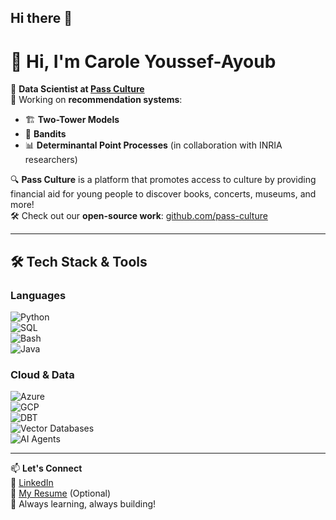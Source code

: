 ## Hi there 👋

# 👋 Hi, I'm Carole Youssef-Ayoub  

🚀 **Data Scientist at [Pass Culture](https://pass.culture.fr/)**  
🎯 Working on **recommendation systems**:  
  - 🏗 **Two-Tower Models**  
  - 🎰 **Bandits**  
  - 📊 **Determinantal Point Processes** (in collaboration with INRIA researchers)  

🔍 **Pass Culture** is a platform that promotes access to culture by providing financial aid for young people to discover books, concerts, museums, and more!  
🛠 Check out our **open-source work**: [github.com/pass-culture](https://github.com/pass-culture)  

---

## 🛠 Tech Stack & Tools  

### **Languages**  
![Python](https://img.shields.io/badge/Python-3776AB?style=for-the-badge&logo=python&logoColor=white)  
![SQL](https://img.shields.io/badge/SQL-4479A1?style=for-the-badge&logo=mysql&logoColor=white)  
![Bash](https://img.shields.io/badge/Bash-4EAA25?style=for-the-badge&logo=gnubash&logoColor=white)  
![Java](https://img.shields.io/badge/Java-007396?style=for-the-badge&logo=openjdk&logoColor=white)  

### **Cloud & Data**  
![Azure](https://img.shields.io/badge/Azure-0078D4?style=for-the-badge&logo=microsoftazure&logoColor=white)  
![GCP](https://img.shields.io/badge/GCP-4285F4?style=for-the-badge&logo=googlecloud&logoColor=white)  
![DBT](https://img.shields.io/badge/dbt-FF694B?style=for-the-badge&logo=dbt&logoColor=white)  
![Vector Databases](https://img.shields.io/badge/VectorDBs-FF6F00?style=for-the-badge)  
![AI Agents](https://img.shields.io/badge/AI_Agents-663399?style=for-the-badge)  

---

📫 **Let's Connect**  
💼 [LinkedIn](https://www.linkedin.com/in/carole-youssef-ayoub/)  
📜 [My Resume](#) (Optional)  
🌱 Always learning, always building!  
